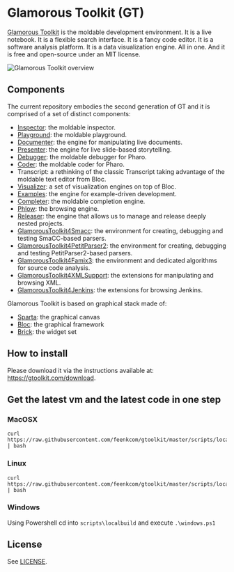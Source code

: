 # Glamorous Toolkit (GT)
[Glamorous Toolkit](https://gtoolkit.com) is the moldable development environment. It is a live notebook. It is a flexible search interface. It is a fancy code editor. It is a software analysis platform. It is a data visualization engine. All in one. And it is free and open-source under an MIT license.

![Glamorous Toolkit overview](https://raw.githubusercontent.com/feenkcom/gtoolkit/master/doc/gtr-overview.png)

## Components

The current repository embodies the second generation of GT and it is comprised of a set of distinct components:
- [Inspector](https://github.com/feenkcom/gtoolkit-inspector): the moldable inspector.
- [Playground](https://github.com/feenkcom/gtoolkit-playground): the moldable playground.
- [Documenter](https://github.com/feenkcom/gtoolkit-documenter): the engine for manipulating live documents.
- [Presenter](https://github.com/feenkcom/gtoolkit-presenter): the engine for live slide-based storytelling.
- [Debugger](https://github.com/feenkcom/gtoolkit-debugger): the moldable debugger for Pharo.
- [Coder](https://github.com/feenkcom/gtoolkit-coder): the moldable coder for Pharo.
- Transcript: a rethinking of the classic Transcript taking advantage of the moldable text editor from Bloc.
- [Visualizer](https://github.com/feenkcom/gtoolkit-visualizer): a set of visualization engines on top of Bloc.
- [Examples](https://github.com/feenkcom/gtoolkit-examples): the engine for example-driven development.
- [Completer](https://github.com/feenkcom/gtoolkit-completer): the moldable completion engine.
- [Phlow](https://github.com/feenkcom/gtoolkit-phlow): the browsing engine.
- [Releaser](https://github.com/feenkcom/gtoolkit-releaser): the engine that allows us to manage and release deeply nested projects.
- [GlamorousToolkit4Smacc](https://github.com/feenkcom/gt4smacc): the environment for creating, debugging and testing SmaCC-based parsers.
- [GlamorousToolkit4PetitParser2](https://github.com/feenkcom/gt4petitparser2): the environment for creating, debugging and testing PetitParser2-based parsers.
- [GlamorousToolkit4Famix3](https://github.com/feenkcom/gt4famix3): the environment and dedicated algorithms for source code analysis.
- [GlamorousToolkit4XMLSupport](https://github.com/feenkcom/gt4xmlsupport): the extensions for manipulating and browsing XML.
- [GlamorousToolkit4Jenkins](https://github.com/feenkcom/gt4jenkins): the extensions for browsing Jenkins.

Glamorous Toolkit is based on graphical stack made of:
- [Sparta](https://github.com/feenkcom/Sparta): the graphical canvas
- [Bloc](https://github.com/feenkcom/Bloc): the graphical framework
- [Brick](https://github.com/feenkcom/Brick): the widget set

## How to install 

Please download it via the instructions available at: https://gtoolkit.com/download.


## Get the latest vm and the latest code in one step

### MacOSX
```
curl https://raw.githubusercontent.com/feenkcom/gtoolkit/master/scripts/localbuild/mac.sh | bash
```
### Linux
```
curl https://raw.githubusercontent.com/feenkcom/gtoolkit/master/scripts/localbuild/linux.sh | bash
```
### Windows

Using Powershell cd into `scripts\localbuild` and execute `.\windows.ps1`


## License

See [LICENSE](LICENSE).
